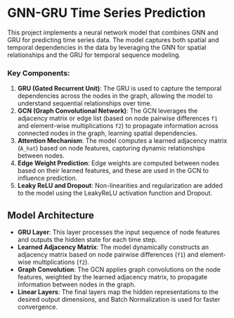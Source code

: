 # GNN-GRU Time Series Prediction

This project implements a neural network model that combines GNN and GRU for predicting time series data. The model captures both spatial and temporal dependencies in the data by leveraging the GNN for spatial relationships and the GRU for temporal sequence modeling.

### Key Components:
1. **GRU (Gated Recurrent Unit)**: The GRU is used to capture the temporal dependencies across the nodes in the graph, allowing the model to understand sequential relationships over time.
2. **GCN (Graph Convolutional Network)**: The GCN leverages the adjacency matrix or edge list (based on node pairwise differences `f1` and element-wise multiplications `f2`) to propagate information across connected nodes in the graph, learning spatial dependencies.
3. **Attention Mechanism**: The model computes a learned adjacency matrix (`A_hat`) based on node features, capturing dynamic relationships between nodes.
4. **Edge Weight Prediction**: Edge weights are computed between nodes based on their learned features, and these are used in the GCN to influence prediction.
5. **Leaky ReLU and Dropout**: Non-linearities and regularization are added to the model using the LeakyReLU activation function and Dropout.

## Model Architecture

- **GRU Layer**: This layer processes the input sequence of node features and outputs the hidden state for each time step.
- **Learned Adjacency Matrix**: The model dynamically constructs an adjacency matrix based on node pairwise differences (`f1`) and element-wise multiplications (`f2`).
- **Graph Convolution**: The GCN applies graph convolutions on the node features, weighted by the learned adjacency matrix, to propagate information between nodes in the graph.
- **Linear Layers**: The final layers map the hidden representations to the desired output dimensions, and Batch Normalization is used for faster convergence.


